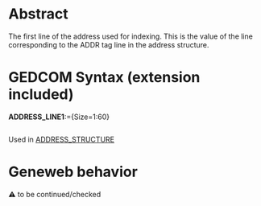 ﻿# Abstract
The first line of the address used for indexing.  This is the value of the line corresponding to the
ADDR tag line in the address structure.


# GEDCOM Syntax (extension included)

**ADDRESS_LINE1**:={Size=1:60}
<pre>
</pre>
Used in <a href=Ged.ADDRESS_STRUCTURE.md>ADDRESS_STRUCTURE</a><br />

# Geneweb behavior


:warning: to be continued/checked

